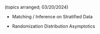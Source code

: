 

(topics arranged; 03/20/2024)

- Matching / Inference on Stratified Data

- Randomization Distribution Asymptotics

